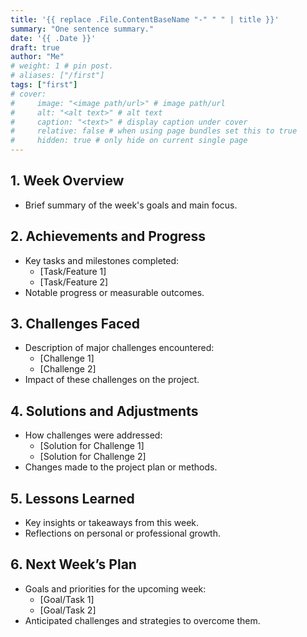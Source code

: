 ```yaml
---
title: '{{ replace .File.ContentBaseName "-" " " | title }}'
summary: "One sentence summary."
date: '{{ .Date }}'
draft: true
author: "Me"
# weight: 1 # pin post.
# aliases: ["/first"]
tags: ["first"]
# cover:
#     image: "<image path/url>" # image path/url
#     alt: "<alt text>" # alt text
#     caption: "<text>" # display caption under cover
#     relative: false # when using page bundles set this to true
#     hidden: true # only hide on current single page
---
```


## 1. Week Overview
- Brief summary of the week's goals and main focus.

## 2. Achievements and Progress
- Key tasks and milestones completed:
  - [Task/Feature 1]
  - [Task/Feature 2]
- Notable progress or measurable outcomes.

## 3. Challenges Faced
- Description of major challenges encountered:
  - [Challenge 1]
  - [Challenge 2]
- Impact of these challenges on the project.

## 4. Solutions and Adjustments
- How challenges were addressed:
  - [Solution for Challenge 1]
  - [Solution for Challenge 2]
- Changes made to the project plan or methods.

## 5. Lessons Learned
- Key insights or takeaways from this week.
- Reflections on personal or professional growth.

## 6. Next Week’s Plan
- Goals and priorities for the upcoming week:
  - [Goal/Task 1]
  - [Goal/Task 2]
- Anticipated challenges and strategies to overcome them.